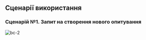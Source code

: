## Сценарії використання

### Сценарій №1. Запит на створення нового опитування

![bc-2](https://www.plantuml.com/plantuml/png/ZLJBRjDG4DtxAsO9KWl9XaMIHXMF1N_0jgMkG0eDIiC6UP4cecKH4LHLxeQs87xWgk0whLtx5sR-Y9cvla5n34waHD7ScNFEdNFixSFXpc3uuLtFw_dxGtZZx-pv0z2F9p-T_Vx145xtU_t1LgFHWCEt7_sjvfDkPxVxydchytYt2q-VRJRhUl423SPuZSREu3aQp75EOy1xD417DERJZ4OOSU6UPbBFf8I_C0FCR3TD1CDsr7B-f1CqTCJTSxp3US7yLGWneP36Kjy0_AQS4Vx66unej67LfKglixLCLp8d23GfvXpR1LTJLd5MY_6TEsEUJsZAoWoD2uJBrPi3JVXQEONqMRO4h3pZhvn6jJodkes4lj09OuMy-WBUq34ZdblQ5wyscwsLPO4mY5cVL4p2jUi5-zg-rKgyLDFS-c-5y5WzCZIY46zLeg9eJls3lIAudkS5PVC2RTIOwx_MYhs0kVDFd09CbmD14u056yRSC-FHEowBfCexFcfxGJbNGK4lJ7GcYHTeuOiNUX8N_xOsgzfSJYZKDQUOq4n6pB8neYLduCojF_e7Qb2srAdwYuYngX8-IOG4KeAYWgUgtlMvo5HokPKzq8CR6nOqvRpDD6eFsqx6LSLjQLH-DafoAopxZm6OhyaHB-V4Wlx0kQp2FjSBo5FPUt6rgKoc5CgKhh4o8dfZ2MR_VTlRvWppI_WF)
